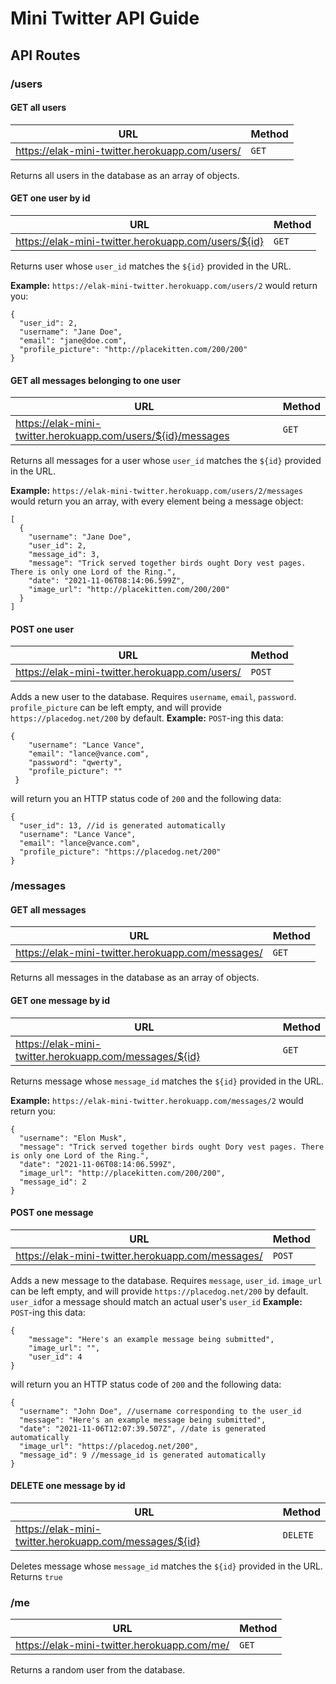 # Mini Twitter API Guide

## API Routes

### /users
#### GET all users
| URL  | Method  |
| ------------ | ------------ |
| https://elak-mini-twitter.herokuapp.com/users/  | `GET`  |

Returns all users in the database as an array of objects.

#### GET one user by id

| URL  | Method  |
| ------------ | ------------ |
| https://elak-mini-twitter.herokuapp.com/users/${id}  | `GET`  |

Returns user whose `user_id` matches the `${id}` provided in the URL.

**Example:**
`https://elak-mini-twitter.herokuapp.com/users/2` would return you:
```
{
  "user_id": 2,
  "username": "Jane Doe",
  "email": "jane@doe.com",
  "profile_picture": "http://placekitten.com/200/200"
}
```
#### GET all messages belonging to one user

| URL  | Method  |
| ------------ | ------------ |
| https://elak-mini-twitter.herokuapp.com/users/${id}/messages  | `GET`  |

Returns all messages for a user whose `user_id` matches the `${id}` provided in the URL.

**Example:**
`https://elak-mini-twitter.herokuapp.com/users/2/messages` would return you an array, with every element being a message object:
```
[
  {
    "username": "Jane Doe",
    "user_id": 2,
    "message_id": 3,
    "message": "Trick served together birds ought Dory vest pages. There is only one Lord of the Ring.",
    "date": "2021-11-06T08:14:06.599Z",
    "image_url": "http://placekitten.com/200/200"
  }
]
```
#### POST one user

| URL  | Method  |
| ------------ | ------------ |
| https://elak-mini-twitter.herokuapp.com/users/  | `POST`  |

Adds a new user to the database. Requires `username`, `email`, `password`. `profile_picture` can be left empty, and will provide `https://placedog.net/200` by default.
**Example:**
`POST`-ing this data:

```
{
	"username": "Lance Vance",
	"email": "lance@vance.com",
	"password": "qwerty",
	"profile_picture": ""
 }
```

 will return you an HTTP status code of `200` and the following data:

```
{
  "user_id": 13, //id is generated automatically
  "username": "Lance Vance",
  "email": "lance@vance.com",
  "profile_picture": "https://placedog.net/200"
}
```


### /messages
#### GET all messages
| URL  | Method  |
| ------------ | ------------ |
| https://elak-mini-twitter.herokuapp.com/messages/  | `GET`  |

Returns all messages in the database as an array of objects.

#### GET one message by id

| URL  | Method  |
| ------------ | ------------ |
| https://elak-mini-twitter.herokuapp.com/messages/${id}  | `GET`  |

Returns message whose `message_id` matches the `${id}` provided in the URL.

**Example:**
`https://elak-mini-twitter.herokuapp.com/messages/2` would return you:
```
{
  "username": "Elon Musk",
  "message": "Trick served together birds ought Dory vest pages. There is only one Lord of the Ring.",
  "date": "2021-11-06T08:14:06.599Z",
  "image_url": "http://placekitten.com/200/200",
  "message_id": 2
}
```
#### POST one message

| URL  | Method  |
| ------------ | ------------ |
| https://elak-mini-twitter.herokuapp.com/messages/  | `POST`  |

Adds a new message to the database. Requires `message`, `user_id`. `image_url` can be left empty, and will provide `https://placedog.net/200` by default. `user_id`for a message should match an actual user's `user_id`
**Example:**
`POST`-ing this data:

```
{
	"message": "Here's an example message being submitted",
	"image_url": "",
	"user_id": 4
}
```

 will return you an HTTP status code of `200` and the following data:

```
{
  "username": "John Doe", //username corresponding to the user_id
  "message": "Here's an example message being submitted",
  "date": "2021-11-06T12:07:39.507Z", //date is generated automatically
  "image_url": "https://placedog.net/200",
  "message_id": 9 //message_id is generated automatically
}
```
#### DELETE one message by id

| URL  | Method  |
| ------------ | ------------ |
| https://elak-mini-twitter.herokuapp.com/messages/${id}  | `DELETE`  |

Deletes message whose `message_id` matches the `${id}` provided in the URL. Returns `true`
### /me
| URL  | Method  |
| ------------ | ------------ |
| https://elak-mini-twitter.herokuapp.com/me/  | `GET`  |

Returns a random user from the database.
